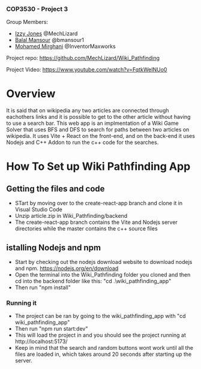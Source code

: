 ### COP3530 - Project 3

Group Members:
- [Izzy Jones](https://github.com/MechLizard) @MechLizard
- [Balal Mansour](https://github.com/bmansour1) @bmansour1
- [Mohamed Mirghani](https://github.com/InventorMaxworks) @InventorMaxworks

Project repo: https://github.com/MechLizard/Wiki_Pathfinding

Project Video: https://www.youtube.com/watch?v=FqtkWeINUo0

# Overview
It is said that on wikipedia any two articles are connected through eachothers links and it is possible to get to the other article without having to use a search bar. This web app is an implmentation of a Wiki Game Solver that uses BFS and DFS to search for paths between two articles on wikipedia. It uses Vite + React on the front-end, and on the back-end it uses Nodejs and C++ Addon to run the c++ code for the searches.

# How To Set up Wiki Pathfinding App

## Getting the files and code
- STart by moving over to the create-react-app branch and clone it in Visual Studio Code
- Unzip article.zip in Wiki_Pathfinding/backend 
- The create-react-app branch contains the Vite and Nodejs server directories while the master contains the c++ source files

## istalling Nodejs and npm
- Start by checking out the nodejs download website to download nodejs and npm. https://nodejs.org/en/download
- Open the terminal into the Wiki_Pathfinding folder you cloned and then cd into the backend folder like this: "cd .\wiki_pathfinding_app\"
- Then run "npm install"

### Running it
- The project can be ran by going to the wiki_pathfinding_app with "cd wiki_pathfinding_app"
- Then run "npm run start:dev"
- This will load the project in and you should see the project running at http://localhost:5173/
- Keep in mind that the search and random buttons wont work until all the files are loaded in, which takes around 20 seconds after starting up the server.


